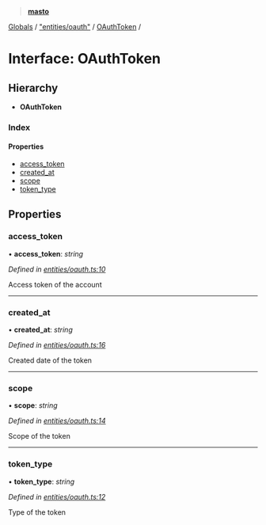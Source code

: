 > **[masto](../README.md)**

[Globals](../globals.md) / ["entities/oauth"](../modules/_entities_oauth_.md) / [OAuthToken](_entities_oauth_.oauthtoken.md) /

# Interface: OAuthToken

## Hierarchy

* **OAuthToken**

### Index

#### Properties

* [access_token](_entities_oauth_.oauthtoken.md#access_token)
* [created_at](_entities_oauth_.oauthtoken.md#created_at)
* [scope](_entities_oauth_.oauthtoken.md#scope)
* [token_type](_entities_oauth_.oauthtoken.md#token_type)

## Properties

###  access_token

• **access_token**: *string*

*Defined in [entities/oauth.ts:10](https://github.com/neet/masto.js/blob/aaa534e/src/entities/oauth.ts#L10)*

Access token of the account

___

###  created_at

• **created_at**: *string*

*Defined in [entities/oauth.ts:16](https://github.com/neet/masto.js/blob/aaa534e/src/entities/oauth.ts#L16)*

Created date of the token

___

###  scope

• **scope**: *string*

*Defined in [entities/oauth.ts:14](https://github.com/neet/masto.js/blob/aaa534e/src/entities/oauth.ts#L14)*

Scope of the token

___

###  token_type

• **token_type**: *string*

*Defined in [entities/oauth.ts:12](https://github.com/neet/masto.js/blob/aaa534e/src/entities/oauth.ts#L12)*

Type of the token